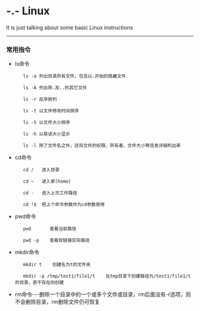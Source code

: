 #  -.-   Linux

It is just talking about some basic Linux instructions
___
### 常用指令
* ls命令

         ls -a 列出目录所有文件，包含以.开始的隐藏文件

         ls -A 列出除.及..的其它文件

         ls -r 反序排列

         ls -t 以文件修改时间排序

         ls -S 以文件大小排序

         ls -h 以易读大小显示

         ls -l 除了文件名之外，还将文件的权限、所有者、文件大小等信息详细列出来
* cd命令

         cd /   进入目录
         
         cd ~   进入家(home)
         
         cd -   进入上次工作路径
         
         cd !$  把上个命令参数作为cd参数使用
* pwd命令

         pwd       查看当前路径
         
         pwd -p    查看软链接实际路径
* mkdir命令

         mkdir t    创建名为t的文件夹
         
         mkdir -p /tmp/test1/file1/t    在tmp目录下创建路径为/test1/file1/t 的目录，若不存在则创建
         
* rm命令---删除一个目录中的一个或多个文件或目录，rm后面没有-r选项，则不会删除目录，rm删除文件仍可恢复
         
